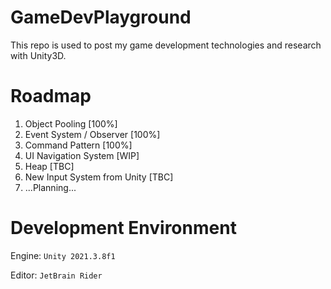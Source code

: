 # GameDevPlayground

This repo is used to post my game development technologies and research with Unity3D.

# Roadmap

1. Object Pooling [100%]
2. Event System / Observer [100%]
3. Command Pattern [100%]
4. UI Navigation System [WIP]
5. Heap [TBC]
6. New Input System from Unity [TBC]
7. ...Planning...

# Development Environment

Engine: `Unity 2021.3.8f1`

Editor: `JetBrain Rider`
